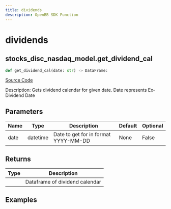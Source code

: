 ```yaml
---
title: dividends
description: OpenBB SDK Function
---
```


# dividends

## stocks_disc_nasdaq_model.get_dividend_cal

```python title='openbb_terminal/stocks/discovery/nasdaq_model.py'
def get_dividend_cal(date: str) -> DataFrame:
```
[Source Code](https://github.com/OpenBB-finance/OpenBBTerminal/tree/main/openbb_terminal/stocks/discovery/nasdaq_model.py#L55)

Description: Gets dividend calendar for given date.  Date represents Ex-Dividend Date

## Parameters

| Name | Type | Description | Default | Optional |
| ---- | ---- | ----------- | ------- | -------- |
| date | datetime | Date to get for in format YYYY-MM-DD | None | False |

## Returns

| Type | Description |
| ---- | ----------- |
|  | Dataframe of dividend calendar |

## Examples

